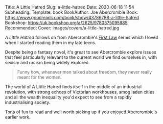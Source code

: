 Title: A Little Hatred
Slug: a-little-hatred
Date: 2020-06-18 11:54
Subheading: 
Template: book
BookAuthor: Joe Abercrombie
Book: https://www.goodreads.com/book/show/43786788-a-little-hatred
Bookshop: https://uk.bookshop.org/a/2625/9780575095885
Recommended:
Cover: images/covers/a-little-hatred.jpg

*A Little Hatred* follows on from Abercrombie's [First Law](https://www.goodreads.com/series/150214-first-law-world) series which I loved when I started reading them in my late teens.

Despite being a fantasy novel, it's great to see Abercrombie explore issues that feel particularly relevant to the current world we find ourselves in, with sexism and racism being widely explored.

> Funny how, whenever men talked about freedom, they never really meant for the women.

The world of A Little Hatred finds itself in the middle of an industrial revolution, with strong echoes of Victorian workhouses, smog laden cities and all the wealth inequality you'd expect to see from a rapidly industrialising society.

Tons of fun to read and well worth picking up if you enjoyed Abercrombie's earlier work.
